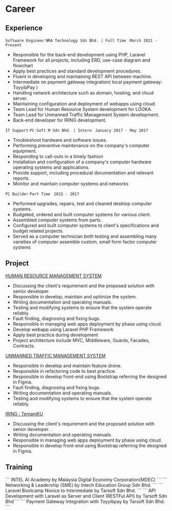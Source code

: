 # Career
## Experience

`Software Engineer`
`NRA Technology Sdn Bhd. | Full Time `
`March 2021 - Present` 
- Responsible for the back-end development using PHP, Laravel
Framework for all projects, including ERD, use-case diagram and
flowchart
- Apply best practices and standard development procedures.
- Fluent in developing and maintaining REST API between machine.
- Intermediate on payment gateway integration( local payment gateway:
ToyyibPay )
- Handling network architecture such as domain, hosting, and cloud
server.
- Maintaining configuration and deployment of webapps using cloud.
- Team Lead for Human Resource System development for LOOKA.
- Team Lead for Unmanned Traffic Management System development.
- Back-end developer for IRING development.

`IT Support`
`PC-Soft M Sdn Bhd. | Intern `
`January 2017 - May 2017`
- Troubleshoot hardware and software issues.
- Performing preventive maintenance on the company's computer
equipment.
- Responding to call-outs in a timely fashion
- Installation and configuration of a company's computer hardware
operating systems and applications.
- Provide support, including procedural documentation and relevant
reports.
- Monitor and maintain computer systems and networks

`PC Builder`
`Part Time `
`2015 - 2017`

- Performed upgrades, repairs, test and cleaned desktop computer
systems.
- Budgeted, ordered and built computer systems for various client.
- Assembled computer systems from parts.
- Configured and built computer systems to client's specifications and
budget related projects.
- Served as a computer technician both testing and assembling many
varieties of computer assemble custom, small form factor computer
systems

## Project

[HUMAN RESOURCE MANAGEMENT SYSTEM](http://hrmis.looka.asia/)


- Discussing the client's requirement and the proposed solution with
senior developer.
- Responsible in develop, maintain and optimize the system.
- Writing documentation and operating manuals.
- Testing and modifying systems to ensure that the system operate
reliably.
- Fault finding, diagnosing and fixing bugs.
- Responsible in managing web apps deployment by phase using cloud.
- Develop webapp using Laravel PHP Framework
- Apply best practice during development
- Project architecture include MVC, Middleware, Guards, Facades,
Contracts.

[UNMANNED TRAFFIC MANAGEMENT SYSTEM](https://looka.asia/)

- Responsible in develop and maintain feature drone.
- Responsible in refactoring code to best practice.
- Responsible in develop front-end using Bootstrap referring the designed in Figma.
- Fault finding, diagnosing and fixing bugs.
- Writing documentation and operating manuals.
- Testing and modifying systems to ensure that the system operate reliably.

[IRING : TemaniKU](http://iring.my/)

- Discussing the client's requirement and the proposed solution with
senior developer. .
- Writing documentation and operating manuals.
- Responsible in managing web apps deployment by phase using cloud.
- Responsible in develop front-end using Bootstrap referring the
designed in Figma.

## Training

<code-group>
<code-block title="August 2020" active>
```
INTEL AI Academy
by
Malaysia Digital Economy Corporation(MDEC)
```
</code-block>

<code-block title="January 2021">
```
Networking & Leadership (SME)
by
Intech Education Group Sdn Bhd.
```
</code-block>

<code-block title="March 2021">
```
Laravel Bootcamp Novice to Intermediate
by
Tarsoft Sdn Bhd.
```
</code-block>

<code-block title="July 2021">
```
API Development with Laravel as Server and Client (RESTFul API)
by
Tarsoft Sdn Bhd
```
</code-block>

<code-block title="July 2021">
```
Payment Gateway Integration with Toyyibpay
by
Tarsoft Sdn Bhd.
```
</code-block>
</code-group>
